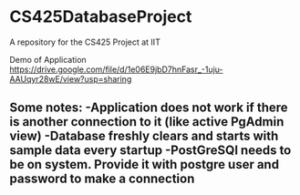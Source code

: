 # CS425DatabaseProject
A repository for the CS425 Project at IIT

Demo of Application
https://drive.google.com/file/d/1e06E9jbD7hnFasr_-1uju-AAUqyr28wE/view?usp=sharing 

Some notes:
-Application does not work if there is another connection to it (like active PgAdmin view)
-Database freshly clears and starts with sample data every startup
-PostGreSQl needs to be on system. Provide it with postgre user and password to make a connection
-

